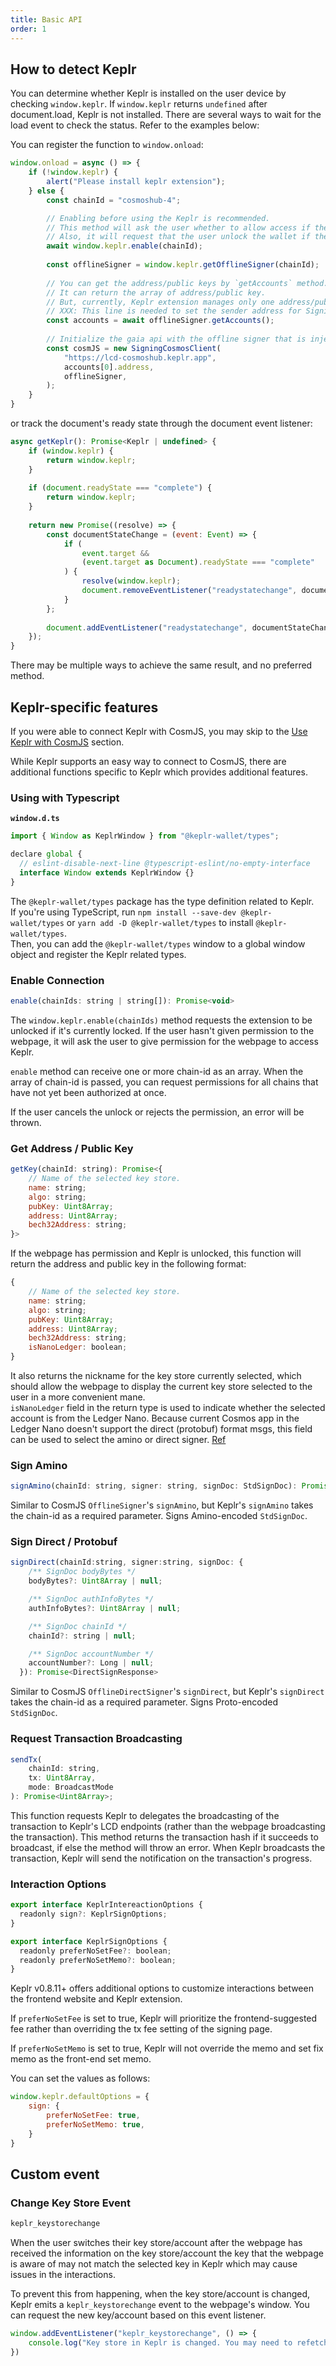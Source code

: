 ```yaml
---
title: Basic API
order: 1
---
```


## How to detect Keplr

You can determine whether Keplr is installed on the user device by checking `window.keplr`. If `window.keplr` returns `undefined` after document.load, Keplr is not installed. There are several ways to wait for the load event to check the status. Refer to the examples below:

You can register the function to `window.onload`:

```javascript
window.onload = async () => {
    if (!window.keplr) {
        alert("Please install keplr extension");
    } else {
        const chainId = "cosmoshub-4";

        // Enabling before using the Keplr is recommended.
        // This method will ask the user whether to allow access if they haven't visited this website.
        // Also, it will request that the user unlock the wallet if the wallet is locked.
        await window.keplr.enable(chainId);
    
        const offlineSigner = window.keplr.getOfflineSigner(chainId);
    
        // You can get the address/public keys by `getAccounts` method.
        // It can return the array of address/public key.
        // But, currently, Keplr extension manages only one address/public key pair.
        // XXX: This line is needed to set the sender address for SigningCosmosClient.
        const accounts = await offlineSigner.getAccounts();
    
        // Initialize the gaia api with the offline signer that is injected by Keplr extension.
        const cosmJS = new SigningCosmosClient(
            "https://lcd-cosmoshub.keplr.app",
            accounts[0].address,
            offlineSigner,
        );
    }
}
```

or track the document's ready state through the document event listener:

```javascript
async getKeplr(): Promise<Keplr | undefined> {
    if (window.keplr) {
        return window.keplr;
    }
    
    if (document.readyState === "complete") {
        return window.keplr;
    }
    
    return new Promise((resolve) => {
        const documentStateChange = (event: Event) => {
            if (
                event.target &&
                (event.target as Document).readyState === "complete"
            ) {
                resolve(window.keplr);
                document.removeEventListener("readystatechange", documentStateChange);
            }
        };
        
        document.addEventListener("readystatechange", documentStateChange);
    });
}
```

There may be multiple ways to achieve the same result, and no preferred method.

## Keplr-specific features

If you were able to connect Keplr with CosmJS, you may skip to the [Use Keplr with CosmJS](./cosmjs.md) section.

While Keplr supports an easy way to connect to CosmJS, there are additional functions specific to Keplr which provides additional features.

### Using with Typescript
**`window.d.ts`**
```javascript
import { Window as KeplrWindow } from "@keplr-wallet/types";

declare global {
  // eslint-disable-next-line @typescript-eslint/no-empty-interface
  interface Window extends KeplrWindow {}
}
```

The `@keplr-wallet/types` package has the type definition related to Keplr.  
If you're using TypeScript, run `npm install --save-dev @keplr-wallet/types` or `yarn add -D @keplr-wallet/types` to install `@keplr-wallet/types`.  
Then, you can add the `@keplr-wallet/types` window to a global window object and register the Keplr related types.

### Enable Connection

```javascript
enable(chainIds: string | string[]): Promise<void>
```

The `window.keplr.enable(chainIds)` method requests the extension to be unlocked if it's currently locked. If the user hasn't given permission to the webpage, it will ask the user to give permission for the webpage to access Keplr.

`enable` method can receive one or more chain-id as an array. When the array of chain-id is passed, you can request permissions for all chains that have not yet been authorized at once.

If the user cancels the unlock or rejects the permission, an error will be thrown.

### Get Address / Public Key

```javascript
getKey(chainId: string): Promise<{
    // Name of the selected key store.
    name: string;
    algo: string;
    pubKey: Uint8Array;
    address: Uint8Array;
    bech32Address: string;
}>
```

If the webpage has permission and Keplr is unlocked, this function will return the address and public key in the following format:

```javascript
{
    // Name of the selected key store.
    name: string;
    algo: string;
    pubKey: Uint8Array;
    address: Uint8Array;
    bech32Address: string;
    isNanoLedger: boolean;
}
```

It also returns the nickname for the key store currently selected, which should allow the webpage to display the current key store selected to the user in a more convenient mane.  
`isNanoLedger` field in the return type is used to indicate whether the selected account is from the Ledger Nano. Because current Cosmos app in the Ledger Nano doesn't support the direct (protobuf) format msgs, this field can be used to select the amino or direct signer. [Ref](./cosmjs.md#types-of-offline-signers)

### Sign Amino

```javascript
signAmino(chainId: string, signer: string, signDoc: StdSignDoc): Promise<AminoSignResponse>
```

Similar to CosmJS `OfflineSigner`'s `signAmino`, but Keplr's `signAmino` takes the chain-id as a required parameter. Signs Amino-encoded `StdSignDoc`.

### Sign Direct / Protobuf

```javascript
signDirect(chainId:string, signer:string, signDoc: {
    /** SignDoc bodyBytes */
    bodyBytes?: Uint8Array | null;

    /** SignDoc authInfoBytes */
    authInfoBytes?: Uint8Array | null;

    /** SignDoc chainId */
    chainId?: string | null;

    /** SignDoc accountNumber */
    accountNumber?: Long | null;
  }): Promise<DirectSignResponse>
```

Similar to CosmJS `OfflineDirectSigner`'s `signDirect`, but Keplr's `signDirect` takes the chain-id as a required parameter. Signs Proto-encoded `StdSignDoc`.

### Request Transaction Broadcasting

```javascript
sendTx(
    chainId: string,
    tx: Uint8Array,
    mode: BroadcastMode
): Promise<Uint8Array>;
```

This function requests Keplr to delegates the broadcasting of the transaction to Keplr's LCD endpoints (rather than the webpage broadcasting the transaction).
This method returns the transaction hash if it succeeds to broadcast, if else the method will throw an error.
When Keplr broadcasts the transaction, Keplr will send the notification on the transaction's progress.

### Interaction Options

```javascript
export interface KeplrIntereactionOptions {
  readonly sign?: KeplrSignOptions;
}

export interface KeplrSignOptions {
  readonly preferNoSetFee?: boolean;
  readonly preferNoSetMemo?: boolean;
}
```
Keplr v0.8.11+ offers additional options to customize interactions between the frontend website and Keplr extension.

If `preferNoSetFee` is set to true, Keplr will prioritize the frontend-suggested fee rather than overriding the tx fee setting of the signing page.

If `preferNoSetMemo` is set to true, Keplr will not override the memo and set fix memo as the front-end set memo.

You can set the values as follows:
```javascript
window.keplr.defaultOptions = {
    sign: {
        preferNoSetFee: true,
        preferNoSetMemo: true,
    }
}
```

## Custom event

### Change Key Store Event

```javascript
keplr_keystorechange
```

When the user switches their key store/account after the webpage has received the information on the key store/account the key that the webpage is aware of may not match the selected key in Keplr which may cause issues in the interactions.

To prevent this from happening, when the key store/account is changed, Keplr emits a `keplr_keystorechange` event to the webpage's window. You can request the new key/account based on this event listener.

```javascript
window.addEventListener("keplr_keystorechange", () => {
    console.log("Key store in Keplr is changed. You may need to refetch the account info.")
})
```
